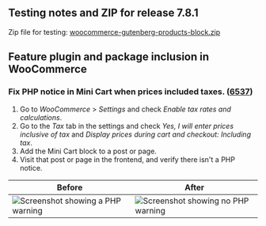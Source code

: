 ## Testing notes and ZIP for release 7.8.1

Zip file for testing: [woocommerce-gutenberg-products-block.zip](https://github.com/woocommerce/woocommerce-blocks/files/8891266/woocommerce-gutenberg-products-block.zip)

## Feature plugin and package inclusion in WooCommerce

###  Fix PHP notice in Mini Cart when prices included taxes. ([6537](https://github.com/woocommerce/woocommerce-blocks/pull/6537))

1. Go to _WooCommerce_ > _Settings_ and check _Enable tax rates and calculations_.
2. Go to the _Tax_ tab in the settings and check _Yes, I will enter prices inclusive of tax_ and _Display prices during cart and checkout: Including tax_.
3. Add the Mini Cart block to a post or page.
4. Visit that post or page in the frontend, and verify there isn't a PHP notice.

| Before                                                                                                                                    | After                                                                                                                                      |
|-------------------------------------------------------------------------------------------------------------------------------------------|--------------------------------------------------------------------------------------------------------------------------------------------|
| ![Screenshot showing a PHP warning](https://user-images.githubusercontent.com/3616980/172639823-1b671ac0-58ea-4f4b-9b00-aa481d4acd72.png) | ![Screenshot showing no PHP warning](https://user-images.githubusercontent.com/3616980/172639911-7a1416fe-f49d-4c58-90b7-7e07637b1777.png) |